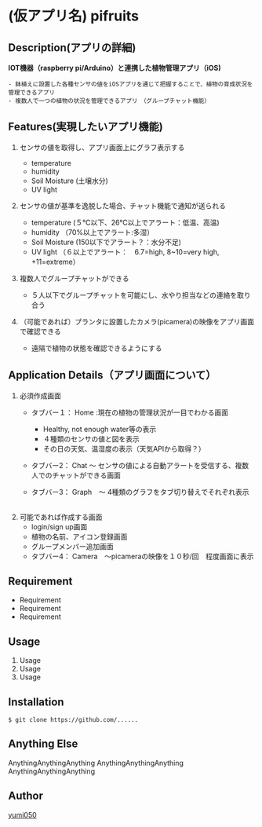 # (仮アプリ名) pifruits


## Description(アプリの詳細)

**IOT機器（raspberry pi/Arduino）と連携した植物管理アプリ（iOS)**

    - 鉢植えに設置した各種センサの値をiOSアプリを通じて把握することで、植物の育成状況を管理できるアプリ
    - 複数人で一つの植物の状況を管理できるアプリ　（グループチャット機能）



## Features(実現したいアプリ機能)

1. センサの値を取得し、アプリ画面上にグラフ表示する
    - temperature
    - humidity
    - Soil Moisture (土壌水分)
    - UV light


2. センサの値が基準を逸脱した場合、チャット機能で通知が送られる
    - temperature (５℃以下、26℃以上でアラート：低温、高温)
    - humidity （70%以上でアラート:多湿）
    - Soil Moisture (150以下でアラート？：水分不足)
    - UV light （６以上でアラート：　6.7=high, 8~10=very high, +11=extreme）


3. 複数人でグループチャットができる
    - ５人以下でグループチャットを可能にし、水やり担当などの連絡を取り合う


4. （可能であれば）プランタに設置したカメラ(picamera)の映像をアプリ画面で確認できる
    - 遠隔で植物の状態を確認できるようにする
    
## Application Details（アプリ画面について）

1. 必須作成画面
    - タブバー１： Home :現在の植物の管理状況が一目でわかる画面
        - Healthy, not enough water等の表示
        - ４種類のセンサの値と図を表示
        - その日の天気、温湿度の表示（天気APIから取得？）
        
    - タブバー2： Chat 〜 センサの値による自動アラートを受信する、複数人でのチャットができる画面
    - タブバー3： Graph　〜 4種類のグラフをタブ切り替えでそれぞれ表示
    
    
2. 可能であれば作成する画面
    - login/sign up画面
    - 植物の名前、アイコン登録画面
    - グループメンバー追加画面
    - タブバー4： Camera　〜picameraの映像を１０秒/回　程度画面に表示
    
## Requirement

- Requirement
- Requirement
- Requirement


## Usage

1. Usage
2. Usage
3. Usage


## Installation

    $ git clone https://github.com/......


## Anything Else

AnythingAnythingAnything
AnythingAnythingAnything
AnythingAnythingAnything


## Author

[yumi050](https://............)


